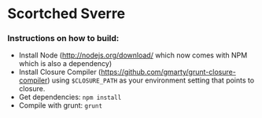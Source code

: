 # Scortched Sverre

### Instructions on how to build:

* Install Node (http://nodejs.org/download/ which now comes with NPM which is also a dependency)
* Install Closure Compiler (https://github.com/gmarty/grunt-closure-compiler) using `$CLOSURE_PATH` as your environment setting that points to closure.
* Get dependencies: `npm install`
* Compile with grunt: `grunt`
